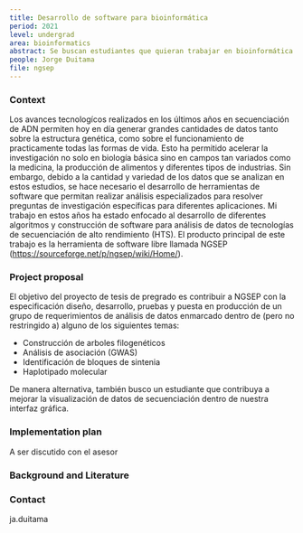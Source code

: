 ```yaml
---
title: Desarrollo de software para bioinformática
period: 2021
level: undergrad
area: bioinformatics
abstract: Se buscan estudiantes que quieran trabajar en bioinformática contribuyendo de diferentes maneras con el desarrollo del software NGSEP 
people: Jorge Duitama
file: ngsep
---
```


### Context

Los avances tecnologícos realizados en los últimos años en secuenciación de ADN permiten hoy en día generar grandes cantidades de datos tanto sobre la estructura genética, como sobre el funcionamiento de practicamente todas las formas de vida. Esto ha permitido acelerar la investigación no solo en biología básica sino en campos tan variados como la medicina, la producción de alimentos y diferentes tipos de industrias. Sin embargo, debido a la cantidad y variedad de los datos que se analizan en estos estudios, se hace necesario el desarrollo de herramientas de software que permitan realizar análisis especializados para resolver preguntas de investigación específicas para diferentes aplicaciones. Mi trabajo en estos años ha estado enfocado al desarrollo de diferentes algoritmos y construcción de software para análisis de datos de tecnologías de secuenciación de alto rendimiento (HTS). El producto principal de este trabajo es la herramienta de software libre llamada NGSEP (https://sourceforge.net/p/ngsep/wiki/Home/).

### Project proposal

El objetivo del proyecto de tesis de pregrado es contribuir a NGSEP con la especificación diseño, desarrollo, pruebas y puesta en producción de un grupo de requerimientos de análisis de datos enmarcado dentro de (pero no restringido a) alguno de los siguientes temas:

- Construcción de arboles filogenéticos
- Análisis de asociación (GWAS)
- Identificación de bloques de sintenia
- Haplotipado molecular

De manera alternativa, también busco un estudiante que contribuya a mejorar la visualización de datos de secuenciación dentro de nuestra interfaz gráfica.

### Implementation plan

A ser discutido con el asesor

### Background and Literature


### Contact

ja.duitama
